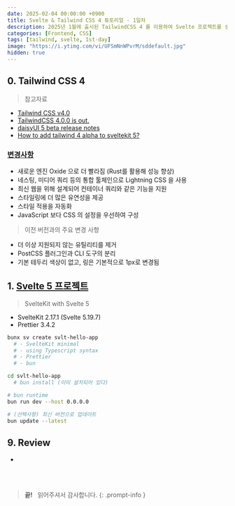 ```yaml
---
date: 2025-02-04 00:00:00 +0900
title: Svelte & Tailwind CSS 4 튜토리얼 - 1일차
description: 2025년 1월에 출시된 TailwindCSS 4 를 이용하여 Svelte 프로젝트를 생성하고 설정하는 방법을 다룹니다.
categories: [Frontend, CSS]
tags: [tailwind, svelte, 1st-day]
image: "https://i.ytimg.com/vi/UFSmNnWPvrM/sddefault.jpg"
hidden: true
---
```


## 0. Tailwind CSS 4

> 참고자료

- [Tailwind CSS v4.0](https://tailwindcss.com/blog/tailwindcss-v4)
- [TailwindCSS 4.0.0 is out.](https://dev.to/falselight/tailwindcss-version-400-has-been-released-29pp)
- [daisyUI 5 beta release notes](https://v5.daisyui.com/docs/v5-beta/)
- [How to add tailwind 4 alpha to sveltekit 5?](https://github.com/tailwindlabs/tailwindcss/discussions/13417)


### [변경사항](https://daily.dev/blog/tailwind-css-40-everything-you-need-to-know-in-one-place)

- 새로운 엔진 Oxide 으로 더 빨라짐 (Rust를 활용해 성능 향상)
- 네스팅, 미디어 쿼리 등의 통합 툴체인으로 Lightning CSS 을 사용
- 최신 웹을 위해 설계되어 컨테이너 쿼리와 같은 기능을 지원
- 스타일링에 더 많은 유연성을 제공
- 스타일 적용을 자동화
- JavaScript 보다 CSS 의 설정을 우선하여 구성

> 이전 버전과의 주요 변경 사항

- 더 이상 지원되지 않는 유틸리티를 제거
- PostCSS 플러그인과 CLI 도구의 분리
- 기본 테두리 색상이 없고, 링은 기본적으로 1px로 변경됨


## 1. [Svelte 5 프로젝트](https://svelte.dev/docs/kit/creating-a-project)

> SvelteKit with Svelte 5

- SvelteKit 2.17.1 (Svelte 5.19.7)
- Prettier 3.4.2

```bash
bunx sv create svlt-hello-app
  # - SvelteKit minimal
  # - using Typescript syntax
  # - Prettier
  # - bun

cd svlt-hello-app
  # bun install (이미 설치되어 있다)

# bun runtime
bun run dev --host 0.0.0.0

# (선택사항) 최신 버전으로 업데이트
bun update --latest
```

## 9. Review

- 

&nbsp; <br />
&nbsp; <br />

> **끝!** &nbsp; 읽어주셔서 감사합니다.
{: .prompt-info }
